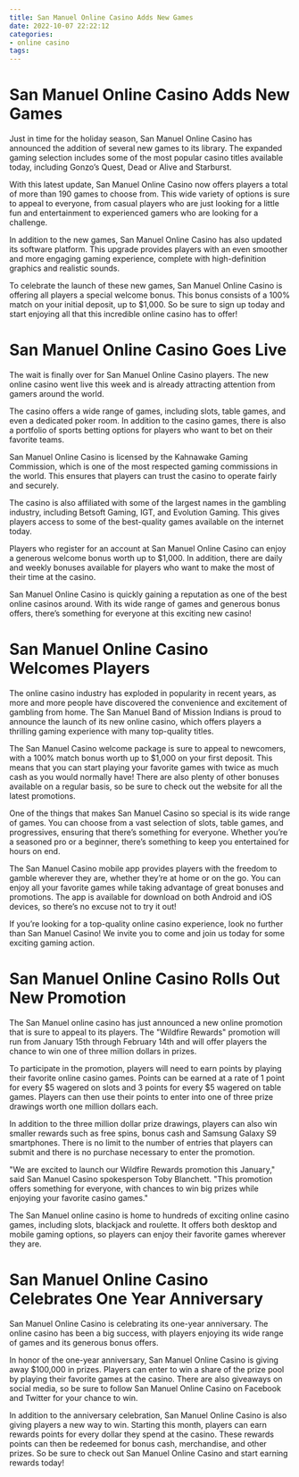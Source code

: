 ```yaml
---
title: San Manuel Online Casino Adds New Games
date: 2022-10-07 22:22:12
categories:
- online casino
tags:
---
```



#  San Manuel Online Casino Adds New Games

Just in time for the holiday season, San Manuel Online Casino has announced the addition of several new games to its library. The expanded gaming selection includes some of the most popular casino titles available today, including Gonzo’s Quest, Dead or Alive and Starburst.

With this latest update, San Manuel Online Casino now offers players a total of more than 190 games to choose from. This wide variety of options is sure to appeal to everyone, from casual players who are just looking for a little fun and entertainment to experienced gamers who are looking for a challenge.

In addition to the new games, San Manuel Online Casino has also updated its software platform. This upgrade provides players with an even smoother and more engaging gaming experience, complete with high-definition graphics and realistic sounds.

To celebrate the launch of these new games, San Manuel Online Casino is offering all players a special welcome bonus. This bonus consists of a 100% match on your initial deposit, up to $1,000. So be sure to sign up today and start enjoying all that this incredible online casino has to offer!

#  San Manuel Online Casino Goes Live

The wait is finally over for San Manuel Online Casino players. The new online casino went live this week and is already attracting attention from gamers around the world.

The casino offers a wide range of games, including slots, table games, and even a dedicated poker room. In addition to the casino games, there is also a portfolio of sports betting options for players who want to bet on their favorite teams.

San Manuel Online Casino is licensed by the Kahnawake Gaming Commission, which is one of the most respected gaming commissions in the world. This ensures that players can trust the casino to operate fairly and securely.

The casino is also affiliated with some of the largest names in the gambling industry, including Betsoft Gaming, IGT, and Evolution Gaming. This gives players access to some of the best-quality games available on the internet today.

Players who register for an account at San Manuel Online Casino can enjoy a generous welcome bonus worth up to $1,000. In addition, there are daily and weekly bonuses available for players who want to make the most of their time at the casino.

San Manuel Online Casino is quickly gaining a reputation as one of the best online casinos around. With its wide range of games and generous bonus offers, there’s something for everyone at this exciting new casino!

#  San Manuel Online Casino Welcomes Players

The online casino industry has exploded in popularity in recent years, as more and more people have discovered the convenience and excitement of gambling from home. The San Manuel Band of Mission Indians is proud to announce the launch of its new online casino, which offers players a thrilling gaming experience with many top-quality titles.

The San Manuel Casino welcome package is sure to appeal to newcomers, with a 100% match bonus worth up to $1,000 on your first deposit. This means that you can start playing your favorite games with twice as much cash as you would normally have! There are also plenty of other bonuses available on a regular basis, so be sure to check out the website for all the latest promotions.

One of the things that makes San Manuel Casino so special is its wide range of games. You can choose from a vast selection of slots, table games, and progressives, ensuring that there’s something for everyone. Whether you’re a seasoned pro or a beginner, there’s something to keep you entertained for hours on end.

The San Manuel Casino mobile app provides players with the freedom to gamble wherever they are, whether they’re at home or on the go. You can enjoy all your favorite games while taking advantage of great bonuses and promotions. The app is available for download on both Android and iOS devices, so there’s no excuse not to try it out!

If you’re looking for a top-quality online casino experience, look no further than San Manuel Casino! We invite you to come and join us today for some exciting gaming action.

#  San Manuel Online Casino Rolls Out New Promotion

The San Manuel online casino has just announced a new online promotion that is sure to appeal to its players. The "Wildfire Rewards" promotion will run from January 15th through February 14th and will offer players the chance to win one of three million dollars in prizes.

To participate in the promotion, players will need to earn points by playing their favorite online casino games. Points can be earned at a rate of 1 point for every $5 wagered on slots and 3 points for every $5 wagered on table games. Players can then use their points to enter into one of three prize drawings worth one million dollars each.

In addition to the three million dollar prize drawings, players can also win smaller rewards such as free spins, bonus cash and Samsung Galaxy S9 smartphones. There is no limit to the number of entries that players can submit and there is no purchase necessary to enter the promotion.

"We are excited to launch our Wildfire Rewards promotion this January," said San Manuel Casino spokesperson Toby Blanchett. "This promotion offers something for everyone, with chances to win big prizes while enjoying your favorite casino games."

The San Manuel online casino is home to hundreds of exciting online casino games, including slots, blackjack and roulette. It offers both desktop and mobile gaming options, so players can enjoy their favorite games wherever they are.

#  San Manuel Online Casino Celebrates One Year Anniversary

San Manuel Online Casino is celebrating its one-year anniversary. The online casino has been a big success, with players enjoying its wide range of games and its generous bonus offers.

In honor of the one-year anniversary, San Manuel Online Casino is giving away $100,000 in prizes. Players can enter to win a share of the prize pool by playing their favorite games at the casino. There are also giveaways on social media, so be sure to follow San Manuel Online Casino on Facebook and Twitter for your chance to win.

In addition to the anniversary celebration, San Manuel Online Casino is also giving players a new way to win. Starting this month, players can earn rewards points for every dollar they spend at the casino. These rewards points can then be redeemed for bonus cash, merchandise, and other prizes. So be sure to check out San Manuel Online Casino and start earning rewards today!